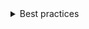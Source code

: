 <details>
  <summary>
    Best practices
  </summary>

### DrawerOverlay vs DrawerInline vs Drawer

- `DrawerOverlay`: Should be used only when the full user attention is required. Uses Dialog component under the hood.
- `DrawerInline`: Should be used when its content do not require full attention or for navigational elements on a page.
- `Drawer`: Should only be used when there is a strict need to toggle between overlay and inline modes. This is often useful for responsive design, so depending on the page viewport an inline drawer could become overlay to save screen space. <br><br>
  Drawer is a component that combines both DrawerOverlay and DrawerInline. Although it is technically possible to use Drawer for either inline or overlay modes, it is far better to import and use its adequate component. <br><br>
  As an example, in case there is the need to only use the inline mode, it is better to use `<DrawerInline />` instead of a `<Drawer mode="inline" />`. Drawer would use DrawerInline internally, but also include DrawerOverlay in the mix. And as the DrawerOverlay has a strong dependency on Dialog component, more code would be included in the final build bundle.

### Accessibility

- `DrawerOverlay`: <br>Please refer to the Dialog component to understand the accessibility recommendations and implications.
- `DrawerInline`: <br>Renders a plain div and do not imply any A11y tags or attributes by default. It accepts all aria attributes and it should be customized depending on its context within a page

</details>
